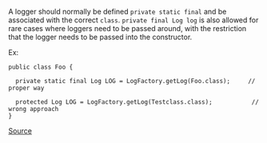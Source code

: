 A logger should normally be defined `private static final` and be associated with the correct `class`. `private final Log log` is also allowed for rare cases where loggers need to be passed around, with the restriction that the logger needs to be passed into the constructor.

Ex:

```
public class Foo {

  private static final Log LOG = LogFactory.getLog(Foo.class);	   // proper way

  protected Log LOG = LogFactory.getLog(Testclass.class);			// wrong approach
}
```

[Source](https://pmd.github.io/pmd-5.3.3/pmd-java/rules/java/logging-jakarta-commons.html#ProperLogger)

